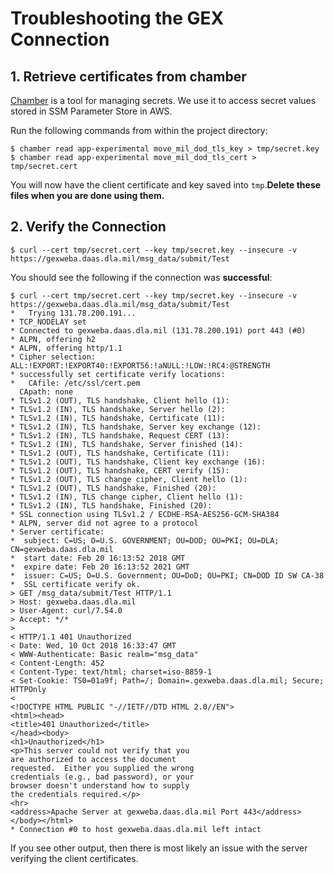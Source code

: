 # Troubleshooting the GEX Connection

## 1. Retrieve certificates from chamber

[Chamber](https://github.com/segmentio/chamber) is a tool for managing secrets. We use it to access secret values stored in SSM Parameter Store in AWS.

Run the following commands from within the project directory:

```console
$ chamber read app-experimental move_mil_dod_tls_key > tmp/secret.key
$ chamber read app-experimental move_mil_dod_tls_cert > tmp/secret.cert
```

You will now have the client certificate and key saved into `tmp`.**Delete these files when you are done using them.**

## 2. Verify the Connection

```console
$ curl --cert tmp/secret.cert --key tmp/secret.key --insecure -v https://gexweba.daas.dla.mil/msg_data/submit/Test
```

You should see the following if the connection was **successful**:

```console
$ curl --cert tmp/secret.cert --key tmp/secret.key --insecure -v https://gexweba.daas.dla.mil/msg_data/submit/Test
*   Trying 131.78.200.191...
* TCP_NODELAY set
* Connected to gexweba.daas.dla.mil (131.78.200.191) port 443 (#0)
* ALPN, offering h2
* ALPN, offering http/1.1
* Cipher selection: ALL:!EXPORT:!EXPORT40:!EXPORT56:!aNULL:!LOW:!RC4:@STRENGTH
* successfully set certificate verify locations:
*   CAfile: /etc/ssl/cert.pem
  CApath: none
* TLSv1.2 (OUT), TLS handshake, Client hello (1):
* TLSv1.2 (IN), TLS handshake, Server hello (2):
* TLSv1.2 (IN), TLS handshake, Certificate (11):
* TLSv1.2 (IN), TLS handshake, Server key exchange (12):
* TLSv1.2 (IN), TLS handshake, Request CERT (13):
* TLSv1.2 (IN), TLS handshake, Server finished (14):
* TLSv1.2 (OUT), TLS handshake, Certificate (11):
* TLSv1.2 (OUT), TLS handshake, Client key exchange (16):
* TLSv1.2 (OUT), TLS handshake, CERT verify (15):
* TLSv1.2 (OUT), TLS change cipher, Client hello (1):
* TLSv1.2 (OUT), TLS handshake, Finished (20):
* TLSv1.2 (IN), TLS change cipher, Client hello (1):
* TLSv1.2 (IN), TLS handshake, Finished (20):
* SSL connection using TLSv1.2 / ECDHE-RSA-AES256-GCM-SHA384
* ALPN, server did not agree to a protocol
* Server certificate:
*  subject: C=US; O=U.S. GOVERNMENT; OU=DOD; OU=PKI; OU=DLA; CN=gexweba.daas.dla.mil
*  start date: Feb 20 16:13:52 2018 GMT
*  expire date: Feb 20 16:13:52 2021 GMT
*  issuer: C=US; O=U.S. Government; OU=DoD; OU=PKI; CN=DOD ID SW CA-38
*  SSL certificate verify ok.
> GET /msg_data/submit/Test HTTP/1.1
> Host: gexweba.daas.dla.mil
> User-Agent: curl/7.54.0
> Accept: */*
>
< HTTP/1.1 401 Unauthorized
< Date: Wed, 10 Oct 2018 16:33:47 GMT
< WWW-Authenticate: Basic realm="msg_data"
< Content-Length: 452
< Content-Type: text/html; charset=iso-8859-1
< Set-Cookie: TS0=01a9f; Path=/; Domain=.gexweba.daas.dla.mil; Secure; HTTPOnly
<
<!DOCTYPE HTML PUBLIC "-//IETF//DTD HTML 2.0//EN">
<html><head>
<title>401 Unauthorized</title>
</head><body>
<h1>Unauthorized</h1>
<p>This server could not verify that you
are authorized to access the document
requested.  Either you supplied the wrong
credentials (e.g., bad password), or your
browser doesn't understand how to supply
the credentials required.</p>
<hr>
<address>Apache Server at gexweba.daas.dla.mil Port 443</address>
</body></html>
* Connection #0 to host gexweba.daas.dla.mil left intact
```

If you see other output, then there is most likely an issue with the server verifying the client certificates.
